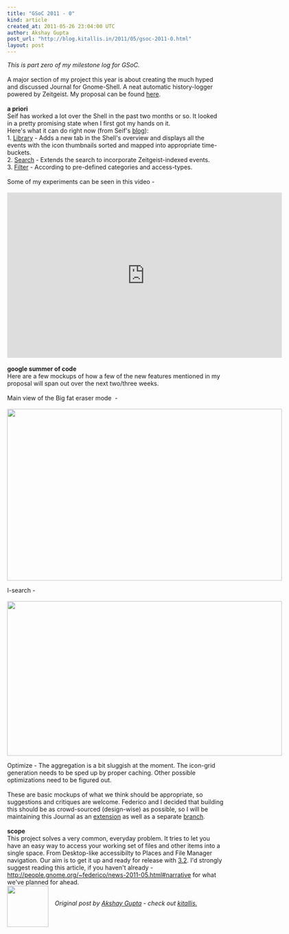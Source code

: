 ```yaml
---
title: "GSoC 2011 - 0"
kind: article
created_at: 2011-05-26 23:04:00 UTC
author: Akshay Gupta
post_url: "http://blog.kitallis.in/2011/05/gsoc-2011-0.html"
layout: post
---
```

<div dir="ltr" style="text-align: left;" trbidi="on"><span style="font-style: italic;">This is part zero of my milestone log for GSoC. </span><br /><br />A major section of my project this year is about creating the much hyped and discussed Journal for Gnome-Shell. A neat automatic history-logger powered by Zeitgeist. My proposal can be found <a href="https://live.gnome.org/AkshayGupta_GnomeShell_Document">here</a>.<br /><br /><span style="font-weight: bold;">a priori </span><br />Seif has worked a lot over the Shell in the past two months or so. It looked in a pretty promising state when I first got my hands on it.<br />Here's what it can do right now (from Seif's <a href="http://seilo.geekyogre.com/2011/04/zeitgeist-work-towards-gnome-3-2/">blog</a>):<br />1. <a href="http://ompldr.org/vOHQ0eg">Library</a> - Adds a new tab in the Shell's overview and displays all the events with the icon thumbnails sorted and mapped into appropriate time-buckets.<br />2. <a href="http://seilo.geekyogre.com/uploads/2011/04/Screenshot-82-1024x640.png">Search</a> - Extends the search to incorporate Zeitgeist-indexed events. <br />3. <a href="http://seilo.geekyogre.com/uploads/2011/04/Screenshot-81-1024x640.png">Filter</a> - According to pre-defined categories and access-types.<br /><br />Some of my experiments can be seen in this video -<br /><br /><iframe class="youtube-player" frameborder="0" height="385" src="http://www.youtube.com/embed/28P00ARRU9g" type="text/html" width="640"></iframe><br /><br /><span style="font-weight: bold;">google summer of code </span><br />Here are a few mockups of how a few of the new features mentioned in my proposal will span out over the next two/three weeks.<br /><br />Main view of the Big fat eraser mode&nbsp; -<br /><br /><div class="separator" style="clear: both; text-align: center;"><a href="http://3.bp.blogspot.com/-MgKS0O30Bpc/Td7WTiv5V-I/AAAAAAAAAG0/ct8ZgdSri8k/s1600/delete-mode.png" imageanchor="1" style="clear: left; float: left; margin-bottom: 1em; margin-right: 1em;"><img border="0" height="400" src="http://3.bp.blogspot.com/-MgKS0O30Bpc/Td7WTiv5V-I/AAAAAAAAAG0/ct8ZgdSri8k/s640/delete-mode.png" width="640" /></a></div><br /><br /><br /><br /><br /><br /><br /><br /><br /><br /><br /><br /><br /><br /><br /><br /><br /><br /><br /><br /><br /><br />I-search -<br /><br /><div class="separator" style="clear: both; text-align: center;"><a href="http://2.bp.blogspot.com/-OqgCvNTu-Oo/Td7Q5YDqZMI/AAAAAAAAAGs/E2AiDSrvRO0/s1600/Screenshot-8.png" imageanchor="1" style="clear: left; float: left; margin-bottom: 1em; margin-right: 1em;"><img border="0" height="360" src="http://2.bp.blogspot.com/-OqgCvNTu-Oo/Td7Q5YDqZMI/AAAAAAAAAGs/E2AiDSrvRO0/s640/Screenshot-8.png" width="640" /></a></div><br /><br /><br /><br /><br /><br /><br /><br /><br /><br /><br /><br /><br /><br /><br /><br /><br /><br /><br /><br />Optimize - The aggregation is a bit sluggish at the moment. The icon-grid generation needs to be sped up by proper caching. Other possible optimizations need to be figured out. <br /><br />These are basic mockups of what we think should be appropriate, so suggestions and critiques are welcome. Federico and I decided that building this should be as crowd-sourced (design-wise) as possible, so I will be maintaining this Journal as an <a href="https://github.com/kitallis/gnome-shell-activity-journal">extension</a> as well as a separate <a href="https://github.com/kitallis/gnome-shell-kitallis">branch</a>.<br /><br /><span style="font-weight: bold;">scope</span><br />This project solves a very common, everyday problem. It tries to let you have an easy way to access your working set of files and other items into a single space. From Desktop-like accessibilty to Places and File Manager navigation. Our aim is to get it up and ready for release with <a href="https://live.gnome.org/ThreePointOne">3.2</a>. I'd strongly suggest reading this article, if you haven't already - <a href="http://people.gnome.org/%7Efederico/news-2011-05.html#narrative">http://people.gnome.org/~federico/news-2011-05.html#narrative</a> for what we've planned for ahead.</div>
<div class="author">
  <img src="http://nilenso.com/images/people/kitallis.webp" style="width: 96px; height: 96;">
  <span style="position: absolute; padding: 32px 15px;">
    <i>Original post by <a href="http://twitter.com/kitallis">Akshay Gupta</a> - check out <a href="http://blog.kitallis.in/">kitallis.</a></i>
  </span>
</div>
